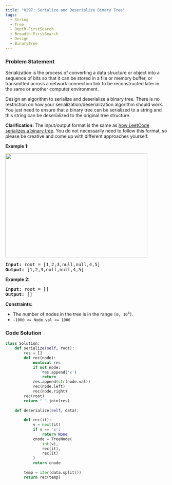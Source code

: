```yaml
---
title: "0297: Serialize and Deserialize Binary Tree"
tags:
  - String
  - Tree
  - Depth-FirstSearch
  - Breadth-FirstSearch
  - Design
  - BinaryTree
---
```

### Problem Statement

<p>Serialization is the process of converting a data structure or object into a sequence of bits so that it can be stored in a file or memory buffer, or transmitted across a network connection link to be reconstructed later in the same or another computer environment.</p>

<p>Design an algorithm to serialize and deserialize a binary tree. There is no restriction on how your serialization/deserialization algorithm should work. You just need to ensure that a binary tree can be serialized to a string and this string can be deserialized to the original tree structure.</p>

<p><strong>Clarification:</strong> The input/output format is the same as <a href="https://support.leetcode.com/hc/en-us/articles/32442719377939-How-to-create-test-cases-on-LeetCode#h_01J5EGREAW3NAEJ14XC07GRW1A" target="_blank">how LeetCode serializes a binary tree</a>. You do not necessarily need to follow this format, so please be creative and come up with different approaches yourself.</p>


<p><strong class="example">Example 1:</strong></p>
<img alt="" src="https://assets.leetcode.com/uploads/2020/09/15/serdeser.jpg" style="width: 442px; height: 324px;" />
<pre>
<strong>Input:</strong> root = [1,2,3,null,null,4,5]
<strong>Output:</strong> [1,2,3,null,null,4,5]
</pre>

<p><strong class="example">Example 2:</strong></p>

<pre>
<strong>Input:</strong> root = []
<strong>Output:</strong> []
</pre>


<p><strong>Constraints:</strong></p>

<ul>
	<li>The number of nodes in the tree is in the range <code>[0, 10<sup>4</sup>]</code>.</li>
	<li><code>-1000 &lt;= Node.val &lt;= 1000</code></li>
</ul>


### Code Solution

```python
class Solution:
    def serialize(self, root):
        res = []
        def rec(node):
            nonlocal res
            if not node:
                res.append('x')
                return
            res.append(str(node.val))
            rec(node.left)
            rec(node.right)
        rec(root)
        return " ".join(res)
    
    def deserialize(self, data):
        
        def rec(it):
            v = next(it)
            if v == 'x':
                return None
            cnode = TreeNode(
                int(v),
                rec(it),
                rec(it)
            )
            return cnode
        
        temp = iter(data.split())
        return rec(temp)
```


